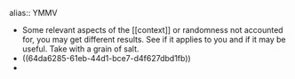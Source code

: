 alias:: YMMV

- Some relevant aspects of the [[context]] or randomness not accounted for, you may get different results. See if it applies to you and if it may be useful. Take with a grain of salt.
- ((64da6285-61eb-44d1-bce7-d4f627dbd1fb))
-